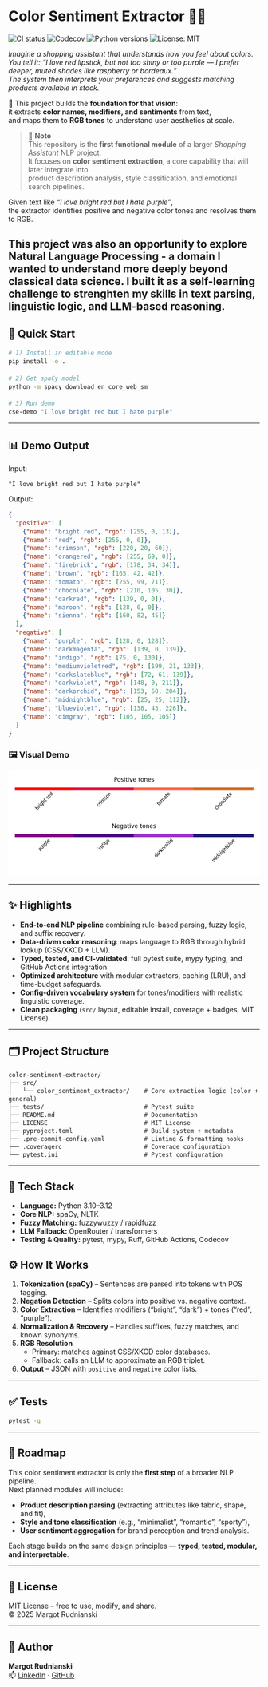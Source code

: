 # Color Sentiment Extractor 🎨🧠

<p align="left">
  <!-- CI badge -->
  <a href="https://github.com/margotrud/shopping_assistant/actions/workflows/ci.yml">
    <img src="https://github.com/margotrud/shopping_assistant/actions/workflows/ci.yml/badge.svg" alt="CI status">
  </a>
  <!-- Coverage (Codecov) -->
  <a href="https://codecov.io/gh/margotrud/shopping_assistant">
    <img src="https://img.shields.io/codecov/c/github/margotrud/shopping_assistant" alt="Codecov">
  </a>
  <!-- Python versions -->
  <img src="https://img.shields.io/badge/Python-3.10%20|%203.11%20|%203.12-blue" alt="Python versions">
  <!-- License -->
  <img src="https://img.shields.io/badge/License-MIT-green.svg" alt="License: MIT">
</p>

_Imagine a shopping assistant that understands how you feel about colors._  
_You tell it: “I love red lipstick, but not too shiny or too purple — I prefer deeper, muted shades like raspberry or bordeaux.”_  
_The system then interprets your preferences and suggests matching products available in stock._  

💄 This project builds the **foundation for that vision**:  
it extracts **color names, modifiers, and sentiments** from text,  
and maps them to **RGB tones** to understand user aesthetics at scale.

> 🧩 **Note**  
> This repository is the **first functional module** of a larger *Shopping Assistant* NLP project.  
> It focuses on **color sentiment extraction**, a core capability that will later integrate into  
> product description analysis, style classification, and emotional search pipelines.

Given text like _“I love bright red but I hate purple”_,  
the extractor identifies positive and negative color tones and resolves them to RGB.

This project was also an opportunity to explore Natural Language Processing - a domain I
wanted to understand more deeply beyond classical data science. I built it as a 
self-learning challenge to strenghten my skills in text parsing, linguistic logic, and 
LLM-based reasoning. 
---

## 🚀 Quick Start

```bash
# 1) Install in editable mode
pip install -e .

# 2) Get spaCy model
python -m spacy download en_core_web_sm

# 3) Run demo
cse-demo "I love bright red but I hate purple"
```

---

## 📊 Demo Output

Input:
```text
"I love bright red but I hate purple"
```

Output:
```json
{
  "positive": [
    {"name": "bright red", "rgb": [255, 0, 13]},
    {"name": "red", "rgb": [255, 0, 0]},
    {"name": "crimson", "rgb": [220, 20, 60]},
    {"name": "orangered", "rgb": [255, 69, 0]},
    {"name": "firebrick", "rgb": [178, 34, 34]},
    {"name": "brown", "rgb": [165, 42, 42]},
    {"name": "tomato", "rgb": [255, 99, 71]},
    {"name": "chocolate", "rgb": [210, 105, 30]},
    {"name": "darkred", "rgb": [139, 0, 0]},
    {"name": "maroon", "rgb": [128, 0, 0]},
    {"name": "sienna", "rgb": [160, 82, 45]}
  ],
  "negative": [
    {"name": "purple", "rgb": [128, 0, 128]},
    {"name": "darkmagenta", "rgb": [139, 0, 139]},
    {"name": "indigo", "rgb": [75, 0, 130]},
    {"name": "mediumvioletred", "rgb": [199, 21, 133]},
    {"name": "darkslateblue", "rgb": [72, 61, 139]},
    {"name": "darkviolet", "rgb": [148, 0, 211]},
    {"name": "darkorchid", "rgb": [153, 50, 204]},
    {"name": "midnightblue", "rgb": [25, 25, 112]},
    {"name": "blueviolet", "rgb": [138, 43, 226]},
    {"name": "dimgray", "rgb": [105, 105, 105]}
  ]
}
```
### 🖼️ Visual Demo

![Color Sentiment Demo](docs/demo_palette.png)

---

## ✨ Highlights

- **End-to-end NLP pipeline** combining rule-based parsing, fuzzy logic, and suffix recovery.  
- **Data-driven color reasoning**: maps language to RGB through hybrid lookup (CSS/XKCD + LLM).  
- **Typed, tested, and CI-validated**: full pytest suite, mypy typing, and GitHub Actions integration.  
- **Optimized architecture** with modular extractors, caching (LRU), and time-budget safeguards.  
- **Config-driven vocabulary system** for tones/modifiers with realistic linguistic coverage.  
- **Clean packaging** (`src/` layout, editable install, coverage + badges, MIT License).  

---

## 🗂️ Project Structure

```
color-sentiment-extractor/
├── src/
│   └── color_sentiment_extractor/    # Core extraction logic (color + general)
├── tests/                            # Pytest suite
├── README.md                         # Documentation
├── LICENSE                           # MIT License
├── pyproject.toml                    # Build system + metadata
├── .pre-commit-config.yaml           # Linting & formatting hooks
├── .coveragerc                       # Coverage configuration
└── pytest.ini                        # Pytest configuration
```


---
## 🧠 Tech Stack

- **Language:** Python 3.10–3.12  
- **Core NLP:** spaCy, NLTK  
- **Fuzzy Matching:** fuzzywuzzy / rapidfuzz  
- **LLM Fallback:** OpenRouter / transformers  
- **Testing & Quality:** pytest, mypy, Ruff, GitHub Actions, Codecov

## ⚙️ How It Works

1. **Tokenization (spaCy)** – Sentences are parsed into tokens with POS tagging.  
2. **Negation Detection** – Splits colors into positive vs. negative context.  
3. **Color Extraction** – Identifies modifiers (“bright”, “dark”) + tones (“red”, “purple”).  
4. **Normalization & Recovery** – Handles suffixes, fuzzy matches, and known synonyms.  
5. **RGB Resolution**  
   - Primary: matches against CSS/XKCD color databases.  
   - Fallback: calls an LLM to approximate an RGB triplet.  
6. **Output** – JSON with `positive` and `negative` color lists.  

---

## ✅ Tests

```bash
pytest -q
```
---

## 🔮 Roadmap

This color sentiment extractor is only the **first step** of a broader NLP pipeline.  
Next planned modules will include:
- **Product description parsing** (extracting attributes like fabric, shape, and fit),
- **Style and tone classification** (e.g., “minimalist”, “romantic”, “sporty”),
- **User sentiment aggregation** for brand perception and trend analysis.

Each stage builds on the same design principles — **typed, tested, modular, and interpretable**.

---

## 📜 License

MIT License – free to use, modify, and share.  
© 2025 Margot Rudnianski


---

## 💬 Author

**Margot Rudnianski**  
📫 [LinkedIn](https://www.linkedin.com/in/margotrudnianski) · [GitHub](https://github.com/margotrud)
